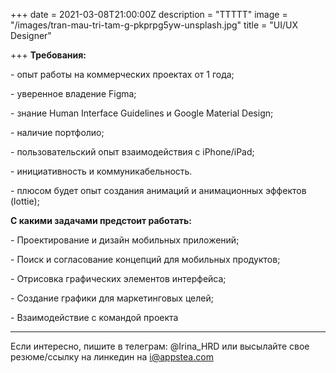 +++
date = 2021-03-08T21:00:00Z
description = "TTTTT"
image = "/images/tran-mau-tri-tam-g-pkprpg5yw-unsplash.jpg"
title = "UI/UX Designer"

+++
**Требования:**

\- опыт работы на коммерческих проектах от 1 года;

\- уверенное владение Figma;

\- знание Human Interface Guidelines и Google Material Design;

\- наличие портфолио;

\- пользовательский опыт взаимодействия с iPhone/iPad;

\- инициативность и коммуникабельность.

\- плюсом будет опыт создания анимаций и анимационных эффектов (lottie);

**С какими задачами предстоит работать:**

\- Проектирование и дизайн мобильных приложений;

\- Поиск и согласование концепций для мобильных продуктов;

\- Отрисовка графических элементов интерфейса;

\- Создание графики для маркетинговых целей;

\- Взаимодействие с командой проекта

***

Если интересно, пишите в телеграм: @Irina_HRD или высылайте свое резюме/ссылку на линкедин на i@appstea.com